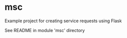 # msc
Example project for creating service requests using Flask

See README in module 'msc' directory
